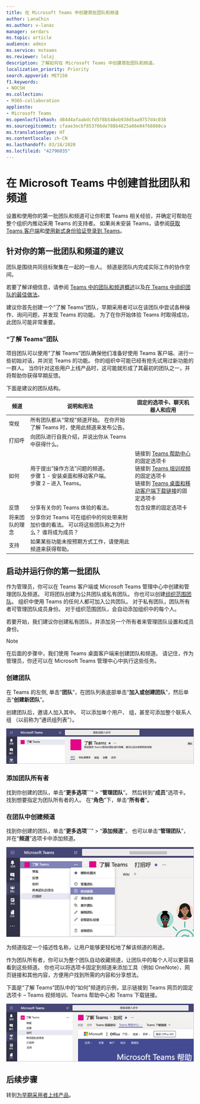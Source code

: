```yaml
---
title: 在 Microsoft Teams 中创建首批团队和频道
author: LanaChin
ms.author: v-lanac
manager: serdars
ms.topic: article
audience: admin
ms.service: msteams
ms.reviewer: lolaj
description: 了解如何在 Microsoft Teams 中创建首批团队和频道。
localization_priority: Priority
search.appverid: MET150
f1.keywords:
- NOCSH
ms.collection:
- M365-collaboration
appliesto:
- Microsoft Teams
ms.openlocfilehash: d84d4afaabdcfd5f8b548eb938d5aa9757d4c038
ms.sourcegitcommit: cfaae3ecbf853766de788b4825a86e04f68868ca
ms.translationtype: HT
ms.contentlocale: zh-CN
ms.lasthandoff: 03/18/2020
ms.locfileid: "42796035"
---
```

# <a name="create-your-first-teams-and-channels-in-microsoft-teams"></a>在 Microsoft Teams 中创建首批团队和频道

设置和使用你的第一批团队和频道可让你积累 Teams 相关经验，并确定可帮助在整个组织内推动采用 Teams 的支持者。 如果尚未安装 Teams，请参阅[获取 Teams 客户端](get-clients.md)和[使用新式身份验证登录到 Teams](sign-in-teams.md)。

## <a name="suggestions-for-your-first-teams-and-channels"></a>针对你的第一批团队和频道的建议

 团队是围绕共同目标聚集在一起的一些人。 频道是团队内完成实际工作的协作空间。 

若要了解详细信息，请参阅 [Teams 中的团队和频道概述](teams-channels-overview.md)以及[在 Teams 中组织团队的最佳做法](best-practices-organizing.md)。

 建议你首先创建一个“了解 Teams”团队，早期采用者可以在该团队中尝试各种操作、询问问题，并发现 Teams 的功能。 为了在你开始体验 Teams 时取得成功，此团队可能非常重要。 

### <a name="get-to-know-teams-team"></a>“了解 Teams”团队
项目团队可以使用“了解 Teams”团队确保他们准备好使用 Teams 客户端、进行一些初始对话，并浏览 Teams 的功能。 你的组织中可能已经有抢先试用过新功能的一群人。 当你针对这些用户上线产品时，这可能就形成了其最初的团队之一，并将帮助你获得早期反馈。

下面是建议的团队结构。

| 频道 | 说明和用法 | 固定的选项卡、聊天机器人和应用 |
| ------------ | -------------------- | -------------------- |
| 常规 | 所有团队都从“常规”频道开始。 在你开始了解 Teams 时，使用此频道来发布公告。 |  |
| 打招呼 | 向团队进行自我介绍，并说出你从 Teams 中获得什么。 |  |
| 如何 | 用于提出“操作方法”问题的频道。</br>步骤 1 - 安装桌面和移动客户端。</br>步骤 2 – 进入 Teams。| 链接到 [Teams 帮助中心](https://support.office.com/teams)的固定选项卡</br>链接到 [Teams 培训视频](https://support.office.com/article/microsoft-teams-video-training-4f108e54-240b-4351-8084-b1089f0d21d7)的固定选项卡</br>链接到 [Teams 桌面和移动客户端下载链接](https://teams.microsoft.com/downloads)的固定选项卡 |
| 反馈 | 分享有关你的 Teams 体验的看法。 | 包含投票的固定选项卡|
| 将来团队的理念 | 分享你对 Teams 可在组织中的何处带来附加价值的看法。 可以将这些团队称之为什么？ 谁将成为成员？ ||
| 支持 | 如果某些功能未按预期方式工作，请使用此频道来获得帮助。 ||

## <a name="get-your-first-teams-up-and-running"></a>启动并运行你的第一批团队
作为管理员，你可以在 Teams 客户端或 Microsoft Teams 管理中心中创建和管理团队及频道。 可将团队创建为公共团队或私有团队。 你也可以创建[组织范围团队](create-an-org-wide-team.md)。 组织中使用 Teams 的任何人都可加入公共团队。 对于私有团队，团队所有者可管理团队成员身份。 对于组织范围团队，会自动添加组织中的每个人。 

若要开始，我们建议你创建私有团队，并添加另一个所有者来管理团队设置和成员身份。 

> [!NOTE]
> 在后面的步骤中，我们使用 Teams 桌面客户端来创建团队和频道。 请记住，作为管理员，你还可以在 Microsoft Teams 管理中心中执行这些任务。

### <a name="create-a-team"></a>创建团队

在 Teams 的左侧, 单击“**团队**”，在团队列表底部单击“**加入或创建团队**”，然后单击“**创建新团队**”。

创建团队后，邀请人加入其中。 可以添加单个用户、 组，甚至可添加整个联系人组 （以前称为“通讯组列表”）。 

![示例团队的屏幕截图，显示团队名称和说明](media/get-started-with-teams-create-team.png "“了解 Teams”示例团队的屏幕截图，显示团队名称和说明") 

### <a name="add-a-team-owner"></a>添加团队所有者
找到你创建的团队，单击“**更多选项˙˙˙**” > “**管理团队**”。 然后转到“**成员**”选项卡。找到想要指定为团队所有者的人。 在“**角色**”下，单击“**所有者**”。

### <a name="create-a-channel-in-a-team"></a>在团队中创建频道
找到你创建的团队，单击“**更多选项˙˙˙**” > “**添加频道**”。 也可以单击“**管理团队**”，并在“**频道**”选项卡中添加频道。 

![打击“更多选项”时可用的选项的屏幕截图](media/get-started-with-teams-add-channel.png "在团队上单击“更多选项”时可用的“添加频道”选项、“管理团队”选项和其他选项的屏幕截图") 

为频道指定一个描述性名称，让用户能够更轻松地了解该频道的用途。 

作为团队所有者，你可以为整个团队自动收藏频道，让团队中的每个人可以更容易看到这些频道。 你也可以将选项卡固定到频道来添加工具（例如 OneNote）、网页链接和其他内容，方便用户找到所需的内容和分享想法。  

下面是“了解 Teams”团队中的“如何”频道的示例，显示链接到 Teams 网页的固定选项卡 &ndash; Teams 视频培训、Teams 帮助中心和 Teams 下载链接。 

![固定到示例团队的选项卡的屏幕截图](media/get-started-with-teams-add-tabs.png "固定到“了解 Teams”示例团队的选项卡的屏幕截图。") 

## <a name="next-steps"></a>后续步骤
转到[为早期采用者上线产品](get-started-with-teams-onboard-early-adopters.md)。
